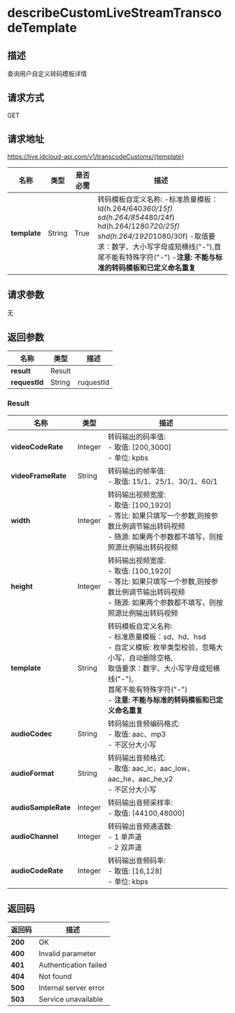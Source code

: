 # describeCustomLiveStreamTranscodeTemplate


## 描述
查询用户自定义转码模板详情

## 请求方式
GET

## 请求地址
https://live.jdcloud-api.com/v1/transcodeCustoms/{template}

|名称|类型|是否必需|描述|
|---|---|---|---|
|**template**|String|True|转码模板自定义名称: -标准质量模板：ld(h.264/640*360/15f)<br>sd(h.264/854*480/24f)<br>hd(h.264/1280*720/25f)<br>shd(h.264/1920*1080/30f) -取值要求：数字、大小写字母或短横线("-"),首尾不能有特殊字符("-") -<b>注意: 不能与标准的转码模板和已定义命名重复</b>|

## 请求参数
无


## 返回参数
|名称|类型|描述|
|---|---|---|
|**result**|Result| |
|**requestId**|String|ruquestId|

### Result
|名称|类型|描述|
|---|---|---|
|**videoCodeRate**|Integer|转码输出的码率值:<br>  - 取值: [200,3000]<br>  - 单位: kpbs<br>|
|**videoFrameRate**|String|转码输出的帧率值:<br>  - 取值: 15/1、25/1、30/1、60/1<br>|
|**width**|Integer|转码输出视频宽度:<br>  - 取值: [100,1920]<br>  - 等比: 如果只填写一个参数,则按参数比例调节输出转码视频<br>  - 随源: 如果两个参数都不填写，则按照源比例输出转码视频<br>|
|**height**|Integer|转码输出视频宽度:<br>  - 取值: [100,1920]<br>  - 等比: 如果只填写一个参数,则按参数比例调节输出转码视频<br>  - 随源: 如果两个参数都不填写，则按照源比例输出转码视频<br>|
|**template**|String|转码模板自定义名称:<br>  - 标准质量模板：sd、hd、hsd<br>  - 自定义模板: 枚举类型校验，忽略大小写，自动删除空格,<br>              取值要求：数字、大小写字母或短横线("-"),<br>              首尾不能有特殊字符("-")<br>  - <b>注意: 不能与标准的转码模板和已定义命名重复</b><br>|
|**audioCodec**|String|转码输出音频编码格式:<br>  - 取值: aac、mp3<br>  - 不区分大小写<br>|
|**audioFormat**|String|转码输出音频格式:<br>  - 取值: aac_lc，aac_low，aac_he，aac_he_v2<br>  - 不区分大小写<br>|
|**audioSampleRate**|Integer|转码输出音频采样率:<br>  - 取值: [44100,48000]<br>|
|**audioChannel**|Integer|转码输出音频通道数:<br>  - 1  单声道<br>  - 2  双声道<br>|
|**audioCodeRate**|Integer|转码输出音频码率:<br>  - 取值: [16,128]<br>  - 单位: kbps<br>|

## 返回码
|返回码|描述|
|---|---|
|**200**|OK|
|**400**|Invalid parameter|
|**401**|Authentication failed|
|**404**|Not found|
|**500**|Internal server error|
|**503**|Service unavailable|
